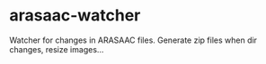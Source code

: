 # arasaac-watcher
Watcher for changes in ARASAAC files. Generate zip files when dir changes, resize images...
